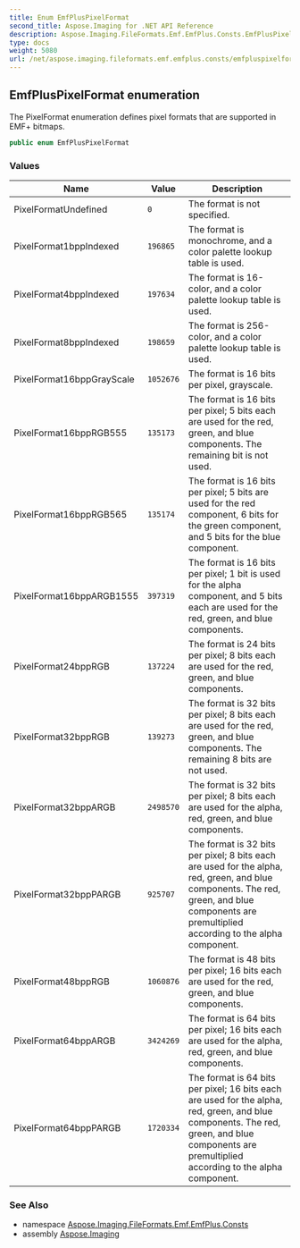 ```yaml
---
title: Enum EmfPlusPixelFormat
second_title: Aspose.Imaging for .NET API Reference
description: Aspose.Imaging.FileFormats.Emf.EmfPlus.Consts.EmfPlusPixelFormat enum. The PixelFormat enumeration defines pixel formats that are supported in EMF bitmaps
type: docs
weight: 5080
url: /net/aspose.imaging.fileformats.emf.emfplus.consts/emfpluspixelformat/
---
```

## EmfPlusPixelFormat enumeration

The PixelFormat enumeration defines pixel formats that are supported in EMF+ bitmaps.

```csharp
public enum EmfPlusPixelFormat
```

### Values

| Name | Value | Description |
| --- | --- | --- |
| PixelFormatUndefined | `0` | The format is not specified. |
| PixelFormat1bppIndexed | `196865` | The format is monochrome, and a color palette lookup table is used. |
| PixelFormat4bppIndexed | `197634` | The format is 16-color, and a color palette lookup table is used. |
| PixelFormat8bppIndexed | `198659` | The format is 256-color, and a color palette lookup table is used. |
| PixelFormat16bppGrayScale | `1052676` | The format is 16 bits per pixel, grayscale. |
| PixelFormat16bppRGB555 | `135173` | The format is 16 bits per pixel; 5 bits each are used for the red, green, and blue components. The remaining bit is not used. |
| PixelFormat16bppRGB565 | `135174` | The format is 16 bits per pixel; 5 bits are used for the red component, 6 bits for the green component, and 5 bits for the blue component. |
| PixelFormat16bppARGB1555 | `397319` | The format is 16 bits per pixel; 1 bit is used for the alpha component, and 5 bits each are used for the red, green, and blue components. |
| PixelFormat24bppRGB | `137224` | The format is 24 bits per pixel; 8 bits each are used for the red, green, and blue components. |
| PixelFormat32bppRGB | `139273` | The format is 32 bits per pixel; 8 bits each are used for the red, green, and blue components. The remaining 8 bits are not used. |
| PixelFormat32bppARGB | `2498570` | The format is 32 bits per pixel; 8 bits each are used for the alpha, red, green, and blue components. |
| PixelFormat32bppPARGB | `925707` | The format is 32 bits per pixel; 8 bits each are used for the alpha, red, green, and blue components. The red, green, and blue components are premultiplied according to the alpha component. |
| PixelFormat48bppRGB | `1060876` | The format is 48 bits per pixel; 16 bits each are used for the red, green, and blue components. |
| PixelFormat64bppARGB | `3424269` | The format is 64 bits per pixel; 16 bits each are used for the alpha, red, green, and blue components. |
| PixelFormat64bppPARGB | `1720334` | The format is 64 bits per pixel; 16 bits each are used for the alpha, red, green, and blue components. The red, green, and blue components are premultiplied according to the alpha component. |

### See Also

* namespace [Aspose.Imaging.FileFormats.Emf.EmfPlus.Consts](../../aspose.imaging.fileformats.emf.emfplus.consts/)
* assembly [Aspose.Imaging](../../)


